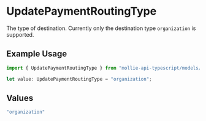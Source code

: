 # UpdatePaymentRoutingType

The type of destination. Currently only the destination type `organization` is supported.

## Example Usage

```typescript
import { UpdatePaymentRoutingType } from "mollie-api-typescript/models/operations";

let value: UpdatePaymentRoutingType = "organization";
```

## Values

```typescript
"organization"
```